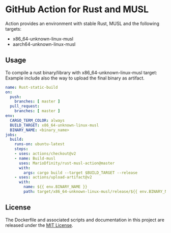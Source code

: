 # GitHub Action for Rust and MUSL

Action provides an environment with stable Rust, MUSL and the following targets:
- x86_64-unknown-linux-musl
- aarch64-unknown-linux-musl

## Usage

To compile a rust binary/library with x86_64-unknown-linux-musl target:
Example include also the way to upload the final binary as artifact.

```yaml
name: Rust-static-build
on:
  push:
    branches: [ master ]
  pull_request:
    branches: [ master ]
env:
  CARGO_TERM_COLOR: always
  BUILD_TARGET: x86_64-unknown-linux-musl
  BINARY_NAME: <binary_name>
jobs:
  build:
    runs-on: ubuntu-latest
    steps:
    - uses: actions/checkout@v2
    - name: Build-musl
      uses: MarioDfinity/rust-musl-action@master
      with:
        args: cargo build --target $BUILD_TARGET --release
    - uses: actions/upload-artifact@v2
      with:
        name: ${{ env.BINARY_NAME }}
        path: target/x86_64-unknown-linux-musl/release/${{ env.BINARY_NAME }}*
```

## License

The Dockerfile and associated scripts and documentation in this project are released under the [MIT License](LICENSE).

